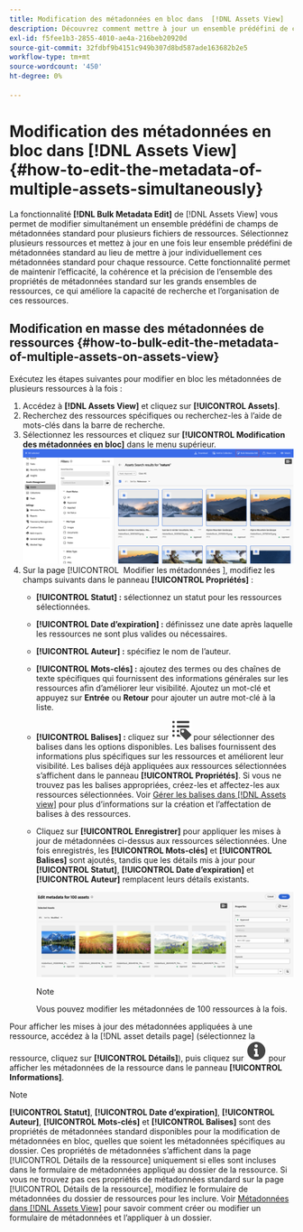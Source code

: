 ```yaml
---
title: Modification des métadonnées en bloc dans  [!DNL Assets View]
description: Découvrez comment mettre à jour un ensemble prédéfini de champs de métadonnées standard pour plusieurs ressources disponibles sur la [!DNL ! Vue Assets] simultanément.
exl-id: f5fee1b3-2855-4010-ae4a-216beb20920d
source-git-commit: 32fdbf9b4151c949b307d8bd587ade163682b2e5
workflow-type: tm+mt
source-wordcount: '450'
ht-degree: 0%

---
```


# Modification des métadonnées en bloc dans [!DNL Assets View]{#how-to-edit-the-metadata-of-multiple-assets-simultaneously}

La fonctionnalité **[!DNL Bulk Metadata Edit]** de [!DNL Assets View] vous permet de modifier simultanément un ensemble prédéfini de champs de métadonnées standard pour plusieurs fichiers de ressources. Sélectionnez plusieurs ressources et mettez à jour en une fois leur ensemble prédéfini de métadonnées standard au lieu de mettre à jour individuellement ces métadonnées standard pour chaque ressource. Cette fonctionnalité permet de maintenir l’efficacité, la cohérence et la précision de l’ensemble des propriétés de métadonnées standard sur les grands ensembles de ressources, ce qui améliore la capacité de recherche et l’organisation de ces ressources.

## Modification en masse des métadonnées de ressources {#how-to-bulk-edit-the-metadata-of-multiple-assets-on-assets-view}

Exécutez les étapes suivantes pour modifier en bloc les métadonnées de plusieurs ressources à la fois :

1. Accédez à **[!DNL Assets View]** et cliquez sur **[!UICONTROL Assets]**.
1. Recherchez des ressources spécifiques ou recherchez-les à l’aide de mots-clés dans la barre de recherche.
1. Sélectionnez les ressources et cliquez sur **[!UICONTROL Modification des métadonnées en bloc]** dans le menu supérieur.
   ![bulk-metadata-edit](/help/assets/assets/bulk-metadata-edit1.png)
1. Sur la page [!UICONTROL &#x200B; Modifier les métadonnées &#x200B;], modifiez les champs suivants dans le panneau **[!UICONTROL Propriétés]** :
   * **[!UICONTROL Statut] :** sélectionnez un statut pour les ressources sélectionnées.
   * **[!UICONTROL Date d’expiration] :** définissez une date après laquelle les ressources ne sont plus valides ou nécessaires.
   * **[!UICONTROL Auteur] :** spécifiez le nom de l’auteur.
   * **[!UICONTROL Mots-clés] :** ajoutez des termes ou des chaînes de texte spécifiques qui fournissent des informations générales sur les ressources afin d’améliorer leur visibilité. Ajoutez un mot-clé et appuyez sur **Entrée** ou **Retour** pour ajouter un autre mot-clé à la liste.
   * **[!UICONTROL Balises] :** cliquez sur ![modification des métadonnées en bloc](/help/assets/assets/tags-icon.svg) pour sélectionner des balises dans les options disponibles. Les balises fournissent des informations plus spécifiques sur les ressources et améliorent leur visibilité. Les balises déjà appliquées aux ressources sélectionnées s’affichent dans le panneau **[!UICONTROL Propriétés]**. Si vous ne trouvez pas les balises appropriées, créez-les et affectez-les aux ressources sélectionnées. Voir [Gérer les balises dans [!DNL Assets view]](/help/assets/tagging-management-assets-view.md) pour plus d’informations sur la création et l’affectation de balises à des ressources.
   * Cliquez sur **[!UICONTROL Enregistrer]** pour appliquer les mises à jour de métadonnées ci-dessus aux ressources sélectionnées. Une fois enregistrés, les **[!UICONTROL Mots-clés]** et **[!UICONTROL Balises]** sont ajoutés, tandis que les détails mis à jour pour **[!UICONTROL Statut]**, **[!UICONTROL Date d’expiration]** et **[!UICONTROL Auteur]** remplacent leurs détails existants.

     ![save-bulk-metadata-edit-properties](/help/assets/assets/save-bulk-metadata-edit-properties2.png)

     >[!NOTE]
     >
     >Vous pouvez modifier les métadonnées de 100 ressources à la fois.

Pour afficher les mises à jour des métadonnées appliquées à une ressource, accédez à la [!DNL asset details page] (sélectionnez la ressource, cliquez sur **[!UICONTROL Détails]**), puis cliquez sur ![modification des métadonnées en bloc](/help/assets/assets/info-icon-solid-black.svg) pour afficher les métadonnées de la ressource dans le panneau **[!UICONTROL Informations]**.

>[!NOTE]
>
>**[!UICONTROL Statut]**, **[!UICONTROL Date d’expiration]**, **[!UICONTROL Auteur]**, **[!UICONTROL Mots-clés]** et **[!UICONTROL Balises]** sont des propriétés de métadonnées standard disponibles pour la modification de métadonnées en bloc, quelles que soient les métadonnées spécifiques au dossier. Ces propriétés de métadonnées s’affichent dans la page [!UICONTROL Détails de la ressource] uniquement si elles sont incluses dans le formulaire de métadonnées appliqué au dossier de la ressource. Si vous ne trouvez pas ces propriétés de métadonnées standard sur la page [!UICONTROL Détails de la ressource], modifiez le formulaire de métadonnées du dossier de ressources pour les inclure. Voir [Métadonnées dans [!DNL Assets View]](/help/assets/metadata-assets-view.md) pour savoir comment créer ou modifier un formulaire de métadonnées et l’appliquer à un dossier.
